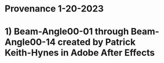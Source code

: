 # Provenance 1-20-2023
# 
# 1) Beam-Angle00-01 through Beam-Angle00-14 created by Patrick Keith-Hynes in Adobe After Effects


